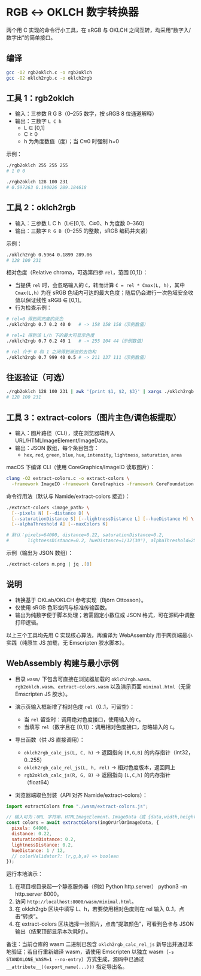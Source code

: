 # RGB ↔ OKLCH 数字转换器

两个用 C 实现的命令行小工具，在 sRGB 与 OKLCH 之间互转，均采用“数字入/数字出”的简单接口。

## 编译

```zsh
gcc -O2 rgb2oklch.c -o rgb2oklch
gcc -O2 oklch2rgb.c -o oklch2rgb
```

## 工具 1：rgb2oklch

- 输入：三参数 R G B（0–255 数字，按 sRGB 8 位通道解释）
- 输出：三数字 `L C h`
  - L ∈ [0,1]
  - C ≥ 0
  - h 为角度数值（度）；当 C≈0 时强制 h=0

示例：

```zsh
./rgb2oklch 255 255 255
# 1 0 0

./rgb2oklch 128 100 231
# 0.597263 0.190026 289.184618
```

## 工具 2：oklch2rgb

- 输入：三参数 L C h（L∈[0,1]、C≥0、h 为度数 0–360）
- 输出：三数字 `R G B`（0–255 的整数，sRGB 编码并夹紧）

示例：

```zsh
./oklch2rgb 0.5964 0.1899 289.06
# 128 100 231
```

相对色度（Relative chroma，可选第四参 `rel`，范围 [0,1]）：

- 当提供 `rel` 时，会忽略输入的 `C`，转而计算 `C = rel * Cmax(L, h)`，其中 `Cmax(L,h)` 为在 sRGB 色域内可达的最大色度；随后仍会进行一次色域安全收敛以保证线性 sRGB ∈ [0,1]。
- 行为检查示例：

```zsh
# rel=0 得到同亮度的灰色
./oklch2rgb 0.7 0.2 40 0   # -> 158 158 158（示例数值）

# rel=1 得到该 L/h 下的最大可显示色度
./oklch2rgb 0.7 0.2 40 1   # -> 255 104 44（示例数值）

# rel 介于 0 和 1 之间得到渐进的去饱和
./oklch2rgb 0.7 999 40 0.5 # -> 211 137 111（示例数值）
```

## 往返验证（可选）

```zsh
./rgb2oklch 128 100 231 | awk '{print $1, $2, $3}' | xargs ./oklch2rgb
# 128 100 231
```

## 工具 3：extract-colors（图片主色/调色板提取）

- 输入：图片路径（CLI），或在浏览器端传入 URL/HTMLImageElement/ImageData。
- 输出：JSON 数组，每个条目包含：
  - `hex`, `red`, `green`, `blue`, `hue`, `intensity`, `lightness`, `saturation`, `area`

macOS 下编译 CLI（使用 CoreGraphics/ImageIO 读取图片）：

```zsh
clang -O2 extract-colors.c -o extract-colors \
  -framework ImageIO -framework CoreGraphics -framework CoreFoundation
```

命令行用法（默认与 Namide/extract-colors 接近）：

```zsh
./extract-colors <image_path> \
  [--pixels N] [--distance D] \
  [--saturationDistance S] [--lightnessDistance L] [--hueDistance H] \
  [--alphaThreshold A] [--maxColors K]

# 默认：pixels=64000, distance=0.22, saturationDistance=0.2,
#       lightnessDistance=0.2, hueDistance≈1/12(30°), alphaThreshold=250, maxColors=16
```

示例（输出为 JSON 数组）：

```zsh
./extract-colors m.png | jq .[0]
```

## 说明

- 转换基于 OKLab/OKLCH 参考实现（Björn Ottosson）。
- 仅使用 sRGB 色彩空间与标准传输函数。
- 输出为纯数字便于脚本处理；若需固定小数位或 JSON 格式，可在源码中调整打印逻辑。

以上三个工具均先用 C 实现核心算法，再编译为 WebAssembly 用于网页端最小实践（纯原生 JS 加载，无 Emscripten 胶水脚本）。

## WebAssembly 构建与最小示例

- 目录 `wasm/` 下包含可直接在浏览器加载的 `oklch2rgb.wasm`、`rgb2oklch.wasm`、`extract-colors.wasm` 以及演示页面 `minimal.html`（无需 Emscripten JS 胶水）。
- 演示页输入框新增了相对色度 `rel`（0..1，可留空）：
  - 当 `rel` 留空时：调用绝对色度接口，使用输入的 `C`。
  - 当填写 `rel`（数字且在 [0,1]）：调用相对色度接口，忽略输入的 `C`。
- 导出函数（供 JS 直接调用）：

  - `oklch2rgb_calc_js(L, C, h)` → 返回指向 `[R,G,B]` 的内存指针（int32，0..255）
  - `oklch2rgb_calc_rel_js(L, h, rel)` → 相对色度版本，返回同上
  - `rgb2oklch_calc_js(R, G, B)` → 返回指向 `[L,C,h]` 的内存指针（float64）

- 浏览器端取色封装（API 对齐 Namide/extract-colors）：

```js
import extractColors from "./wasm/extract-colors.js";

// 输入可为：URL 字符串、HTMLImageElement、ImageData（或 {data,width,height}）
const colors = await extractColors(imgOrUrlOrImageData, {
  pixels: 64000,
  distance: 0.22,
  saturationDistance: 0.2,
  lightnessDistance: 0.2,
  hueDistance: 1 / 12,
  // colorValidator?: (r,g,b,a) => boolean
});
```

运行本地演示：

1. 在项目根目录起一个静态服务器（例如 Python http.server） python3 -m http.server 8000。
2. 访问 `http://localhost:8000/wasm/minimal.html`。
3. 在 oklch2rgb 区块中填写 L、h，若要使用相对色度则在 rel 输入 0..1，点击“转换”。
4. 在 extract-colors 区块选择一张图片，点击“提取颜色”，可看到色卡与 JSON 输出（结果顶部显示本次耗时）。

备注：当前仓库的 wasm 二进制已包含 `oklch2rgb_calc_rel_js` 新导出并通过本地验证；若自行重新编译 wasm，请使用 Emscripten 以独立 wasm（`-s STANDALONE_WASM=1 --no-entry`）方式生成，源码中已通过 `__attribute__((export_name(...)))` 指定导出名。
